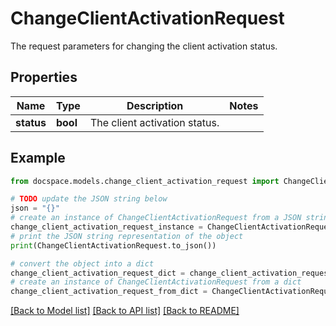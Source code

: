 # ChangeClientActivationRequest

The request parameters for changing the client activation status.

## Properties

Name | Type | Description | Notes
------------ | ------------- | ------------- | -------------
**status** | **bool** | The client activation status. | 

## Example

```python
from docspace.models.change_client_activation_request import ChangeClientActivationRequest

# TODO update the JSON string below
json = "{}"
# create an instance of ChangeClientActivationRequest from a JSON string
change_client_activation_request_instance = ChangeClientActivationRequest.from_json(json)
# print the JSON string representation of the object
print(ChangeClientActivationRequest.to_json())

# convert the object into a dict
change_client_activation_request_dict = change_client_activation_request_instance.to_dict()
# create an instance of ChangeClientActivationRequest from a dict
change_client_activation_request_from_dict = ChangeClientActivationRequest.from_dict(change_client_activation_request_dict)
```
[[Back to Model list]](../README.md#documentation-for-models) [[Back to API list]](../README.md#documentation-for-api-endpoints) [[Back to README]](../README.md)


